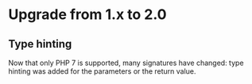 # Upgrade from 1.x to 2.0

## Type hinting

Now that only PHP 7 is supported, many signatures have changed: type hinting was
added for the parameters or the return value.
